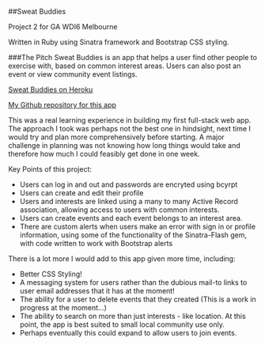 
##Sweat Buddies

Project 2 for GA WDI6 Melbourne

Written in Ruby using Sinatra framework and Bootstrap CSS styling. 

###The Pitch
Sweat Buddies is an app that helps a user find other people to exercise with, based on common interest areas. Users can also post an event or view community event listings.

[Sweat Buddies on Heroku](https://sweatbuddies.herokuapp.com)

[My Github repository for this app](https://github.com/nakarielle/sweatbuddies)

This was a real learning experience in building my first full-stack web app. The approach I took was perhaps not the best one in hindsight, next time I would try and plan more comprehensively before starting. A major challenge in planning was not knowing how long things would take and therefore how much I could feasibly get done in one week. 

Key Points of this project:
- Users can log in and out and passwords are encryted using bcyrpt
- Users can create and edit their profile
- Users and interests are linked using a many to many Active Record association, allowing access to users with common interests.
- Users can create events and each event belongs to an interest area.
- There are custom alerts when users make an error with sign in or profile information, using some of the functionality of the Sinatra-Flash gem, with code written to work with Bootstrap alerts

There is a lot more I would add to this app given more time, including:
- Better CSS Styling! 
- A messaging system for users rather than the dubious mail-to links to user email addresses that it has at the moment!
- The ability for a user to delete events that they created (This is a work in progress at the moment...)
- The ability to search on more than just interests - like location. At this point, the app is best suited to small local community use only.
- Perhaps eventually this could expand to allow users to join events.





